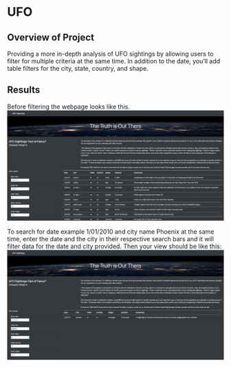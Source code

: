 # UFO

## Overview of Project

Providing a more in-depth analysis of UFO sightings by allowing users to filter for multiple criteria at the same time. In addition to the date, you’ll add table filters for the city, state, country, and shape.


## Results
Before filtering the webpage looks like this.
![image](https://github.com/Elfreda2019/UFO/blob/main/static/images/ufo_1.png)


 
To search for date example 1/01/2010 and city name Phoenix at the same time, enter the date and the city in their respective search bars and it will filter data for the date and city provided. Then your view should be like this:
![image](https://github.com/Elfreda2019/UFO/blob/main/static/images/ufo_2.png)
